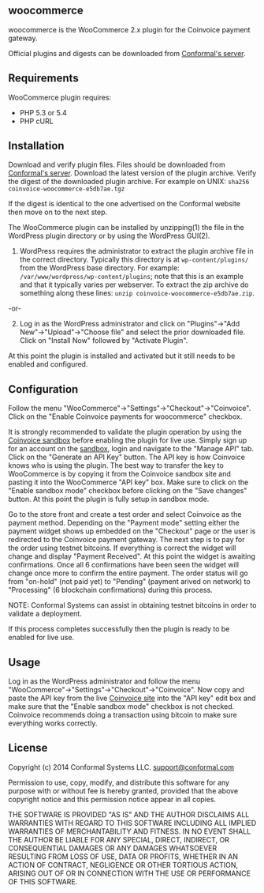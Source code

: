 woocommerce
------------
woocommerce is the WooCommerce 2.x plugin for the Coinvoice payment gateway.

Official plugins and digests can be downloaded from [Conformal's
server](https://opensource.conformal.com/snapshots/coinvoice-plugins/woocommerce/).

## Requirements

WooCommerce plugin requires:
- PHP 5.3 or 5.4
- PHP cURL

## Installation

Download and verify plugin files.  Files should be downloaded from [Conformal's
server](https://opensource.conformal.com/snapshots/coinvoice-plugins/woocommerce/).
Download the latest version of the plugin archive.  Verify the digest of the
downloaded plugin archive.  For example on UNIX: ```sha256
coinvoice-woocommerce-e5db7ae.tgz```

If the digest is identical to the one advertised on the Conformal website then
move on to the next step.

The WooCommerce plugin can be installed by unzipping(1) the file in the WordPress
plugin directory or by using the WordPress GUI(2).

1. WordPress requires the administrator to extract the plugin archive file in
   the correct directory.  Typically this directory is at
   ```wp-content/plugins/``` from the WordPress base directory.  For example:
   ```/var/www/wordpress/wp-content/plugins```; note that this is an example
   and that it typically varies per webserver.  To extract the zip archive do
   something along these lines: ```unzip coinvoice-woocommerce-e5db7ae.zip```.

-or-

2. Log in as the WordPress administrator and click on "Plugins"->"Add
   New"->"Upload"->"Choose file" and select the prior downloaded file.  Click
   on "Install Now" followed by "Activate Plugin".
   
At this point the plugin is installed and activated but it still needs to be
enabled and configured.

## Configuration

Follow the menu "WooCommerce"->"Settings"->"Checkout"->"Coinvoice".  Click on
the "Enable Coinvoice payments for woocommerce" checkbox.

It is strongly recommended to validate the plugin operation by using the
[Coinvoice sandbox](https://sandbox.coinvoice.com/) before enabling the plugin
for live use.  Simply sign up for an account on the
[sandbox](https://sandbox.coinvoice.com/), login and navigate to the "Manage
API" tab.  Click on the "Generate an API Key" button.  The API key is how
Coinvoice knows who is using the plugin.  The best way to transfer the key to
WooCommerce is by copying it from the Coinvoice sandbox site and pasting it
into the WooCommerce "API key" box.  Make sure to click on the "Enable sandbox
mode" checkbox before clicking on the "Save changes" button.  At this point the
plugin is fully setup in sandbox mode.

Go to the store front and create a test order and select Coinvoice as the
payment method.  Depending on the "Payment mode" setting either the payment
widget shows up embedded on the "Checkout" page or the user is redirected to
the Coinvoice payment gateway.  The next step is to pay for the order using
testnet bitcoins.  If everything is correct the widget will change and display
"Payment Received".  At this point the widget is awaiting confirmations.  Once
all 6 confirmations have been seen the widget will change once more to confirm
the entire payment.  The order status will go from "on-hold" (not paid yet) to
"Pending" (payment arived on network) to "Processing" (6 blockchain
confirmations) during this process.

NOTE: Conformal Systems can assist in obtaining testnet bitcoins in order to
validate a deployment.

If this process completes successfully then the plugin is ready to be enabled
for live use.

## Usage

Log in as the WordPress administrator and follow the menu
"WooCommerce"->"Settings"->"Checkout"->"Coinvoice".  Now copy and paste the API
key from the live [Coinvoice site](https://coinvoice.com) into the "API key"
edit box and make sure that the "Enable sandbox mode" checkbox is not checked.
Coinvoice recommends doing a transaction using bitcoin to make sure everything
works correctly.

## License

Copyright (c) 2014 Conformal Systems LLC. <support@conformal.com>

Permission to use, copy, modify, and distribute this software for any
purpose with or without fee is hereby granted, provided that the above
copyright notice and this permission notice appear in all copies.

THE SOFTWARE IS PROVIDED "AS IS" AND THE AUTHOR DISCLAIMS ALL WARRANTIES
WITH REGARD TO THIS SOFTWARE INCLUDING ALL IMPLIED WARRANTIES OF
MERCHANTABILITY AND FITNESS. IN NO EVENT SHALL THE AUTHOR BE LIABLE FOR
ANY SPECIAL, DIRECT, INDIRECT, OR CONSEQUENTIAL DAMAGES OR ANY DAMAGES
WHATSOEVER RESULTING FROM LOSS OF USE, DATA OR PROFITS, WHETHER IN AN
ACTION OF CONTRACT, NEGLIGENCE OR OTHER TORTIOUS ACTION, ARISING OUT OF
OR IN CONNECTION WITH THE USE OR PERFORMANCE OF THIS SOFTWARE.

